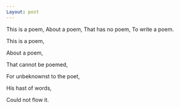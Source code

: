 ```yaml
---
Layout: post
---
```



This is a poem,
About a poem,
That has no poem,
To write a poem.

This is a poem,

About a poem,

That cannot be poemed,

For unbeknownst to the poet,

His hast of words,

Could not flow it.
